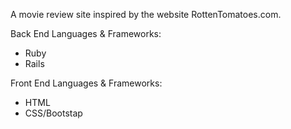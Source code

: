 A movie review site inspired by the website RottenTomatoes.com.

Back End Languages & Frameworks:

- Ruby
- Rails

Front End Languages & Frameworks:

- HTML
- CSS/Bootstap